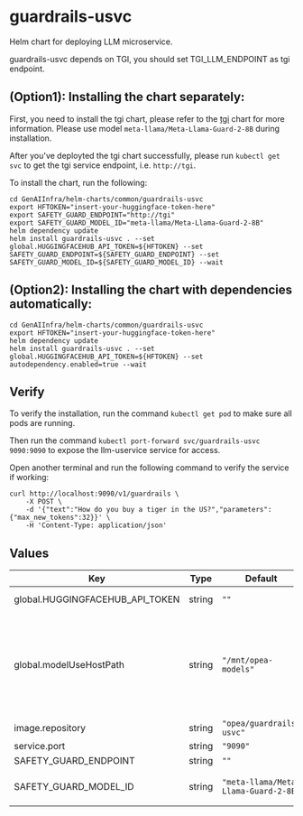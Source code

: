 # guardrails-usvc

Helm chart for deploying LLM microservice.

guardrails-usvc depends on TGI, you should set TGI_LLM_ENDPOINT as tgi endpoint.

## (Option1): Installing the chart separately:

First, you need to install the tgi chart, please refer to the [tgi](../tgi) chart for more information. Please use model `meta-llama/Meta-Llama-Guard-2-8B` during installation.

After you've deployted the tgi chart successfully, please run `kubectl get svc` to get the tgi service endpoint, i.e. `http://tgi`.

To install the chart, run the following:

```console
cd GenAIInfra/helm-charts/common/guardrails-usvc
export HFTOKEN="insert-your-huggingface-token-here"
export SAFETY_GUARD_ENDPOINT="http://tgi"
export SAFETY_GUARD_MODEL_ID="meta-llama/Meta-Llama-Guard-2-8B"
helm dependency update
helm install guardrails-usvc . --set global.HUGGINGFACEHUB_API_TOKEN=${HFTOKEN} --set SAFETY_GUARD_ENDPOINT=${SAFETY_GUARD_ENDPOINT} --set SAFETY_GUARD_MODEL_ID=${SAFETY_GUARD_MODEL_ID} --wait
```

## (Option2): Installing the chart with dependencies automatically:

```console
cd GenAIInfra/helm-charts/common/guardrails-usvc
export HFTOKEN="insert-your-huggingface-token-here"
helm dependency update
helm install guardrails-usvc . --set global.HUGGINGFACEHUB_API_TOKEN=${HFTOKEN} --set autodependency.enabled=true --wait
```

## Verify

To verify the installation, run the command `kubectl get pod` to make sure all pods are running.

Then run the command `kubectl port-forward svc/guardrails-usvc 9090:9090` to expose the llm-uservice service for access.

Open another terminal and run the following command to verify the service if working:

```console
curl http://localhost:9090/v1/guardrails \
    -X POST \
    -d '{"text":"How do you buy a tiger in the US?","parameters":{"max_new_tokens":32}}' \
    -H 'Content-Type: application/json'
```

## Values

| Key                             | Type   | Default                              | Description                                                                                                                                                  |
| ------------------------------- | ------ | ------------------------------------ | ------------------------------------------------------------------------------------------------------------------------------------------------------------ |
| global.HUGGINGFACEHUB_API_TOKEN | string | `""`                                 | Your own Hugging Face API token                                                                                                                              |
| global.modelUseHostPath         | string | `"/mnt/opea-models"`                 | Cached models directory, tgi will not download if the model is cached here. The host path "modelUseHostPath" will be mounted to container as /data directory |
| image.repository                | string | `"opea/guardrails-usvc"`             |                                                                                                                                                              |
| service.port                    | string | `"9090"`                             |                                                                                                                                                              |
| SAFETY_GUARD_ENDPOINT           | string | `""`                                 | LLM endpoint                                                                                                                                                 |
| SAFETY_GUARD_MODEL_ID           | string | `"meta-llama/Meta-Llama-Guard-2-8B"` | Model ID for the underlying LLM service is using                                                                                                             |
